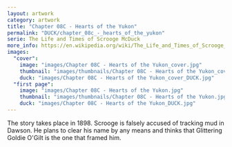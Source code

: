 ```yaml
---
layout: artwork
category: artwork
title: "Chapter 08C - Hearts of the Yukon"
permalink: "DUCK/chapter_08c_-_hearts_of_the_yukon"
serie: The Life and Times of Scrooge McDuck
more_info: https://en.wikipedia.org/wiki/The_Life_and_Times_of_Scrooge_McDuck
images:
  "cover":
    image: "images/Chapter 08C - Hearts of the Yukon_cover.jpg"
    thumbnail: "images/thumbnails/Chapter 08C - Hearts of the Yukon_cover.jpg"
    duck: "images/Chapter 08C - Hearts of the Yukon_cover_DUCK.jpg"
  "first page":
    image: "images/Chapter 08C - Hearts of the Yukon.jpg"
    thumbnail: "images/thumbnails/Chapter 08C - Hearts of the Yukon.jpg"
    duck: "images/Chapter 08C - Hearts of the Yukon_DUCK.jpg"
---
```


The story takes place in 1898. Scrooge is falsely accused of tracking mud in Dawson. He plans to clear his name by any means and thinks that Glittering Goldie O'Gilt is the one that framed him.
